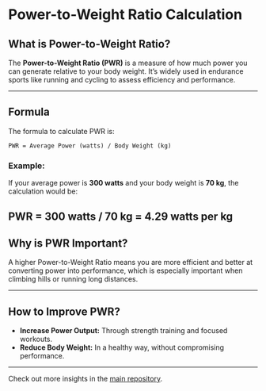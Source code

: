 # Power-to-Weight Ratio Calculation

## What is Power-to-Weight Ratio?

The **Power-to-Weight Ratio (PWR)** is a measure of how much power you can generate relative to your body weight. It’s widely used in endurance sports like running and cycling to assess efficiency and performance.

---

## Formula

The formula to calculate PWR is:

`PWR = Average Power (watts) / Body Weight (kg)`

### Example:
If your average power is **300 watts** and your body weight is **70 kg**, the calculation would be:

PWR = 300 watts / 70 kg = 4.29 watts per kg
---

## Why is PWR Important?

A higher Power-to-Weight Ratio means you are more efficient and better at converting power into performance, which is especially important when climbing hills or running long distances.

---

## How to Improve PWR?

- **Increase Power Output:** Through strength training and focused workouts.
- **Reduce Body Weight:** In a healthy way, without compromising performance.

---

Check out more insights in the [main repository](../README.md).
